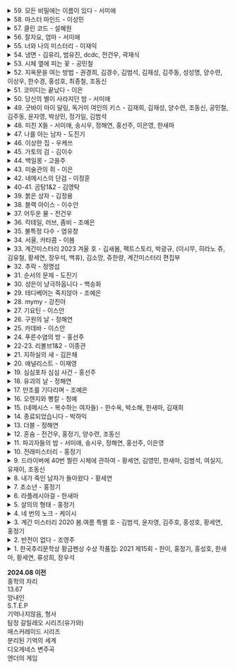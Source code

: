 <details><summary>
59. 모든 비밀에는 이름이 있다 - 서미애
</summary>
현실감있는 감정선
</details>

<details><summary>
58. 마스터 마인드 - 이성민
</summary>
액션스릴러, 빌런, 박진감 넘치는 영화같은
</details>

<details><summary>
57. 클린 코드 - 설혜원
</summary>
재미는 있으나 임팩트는 없었다.
</details>

<details><summary>
56. 잘자요, 엄마 - 서미애
</summary>
어떤 환경과 삶이 살인마를 만드는지에 대해 심리해부가 인상적
</details>

<details><summary>
55. 너와 나의 미스터리 - 이재익
</summary>
구성이 너무 좋아서 끊김없이 마음을 움직이는 굉장히 좋은 작품
</details>

<details><summary>
54. 냉면 - 김유리, 범유진, dcdc, 전건우, 곽재식
</summary>
냉면으로 특이한 기분을 느낄 수 있다. 마지막 파인애플 냉면은 한번쯤 먹어보고 싶다.
</details>

<details><summary>
53. 시체 옆에 피는 꽃 - 공민철
</summary>
이야기가 매끄럽고 계속 읽고 싶게 만듬. 흡입력 있는 스토리가 없으면 중도에 그만두거나 마지막 반전을 기대하게 되는데 스토리가 재밌으니 반은 먹고 들어감.
</details>

<details><summary>
52. 지옥문을 여는 방법 - 권경희, 김경수, 김범석, 김재성, 김주동, 성성명, 양수련, 이상우, 한수경, 홍성호, 최종철, 조동신
</summary>
무난했다. 이 때도 좋은 추리 작품들이 꽤 많았다는 것을 알게되었고, 일찍 알았다면 더 좋지 않았을까 하고 생각함
</details>

<details><summary>
51. 코미디는 끝났다 - 이은
</summary>
작품속으로 들어간 듯한 착각이 들 정도로 생생한 묘사와 심리적 공포가 소름이 돋고 눈을 뗄 수 없었다.
</details>

<details><summary>
50. 당신의 별이 사라지던 밤 - 서미애
</summary>
가족을 잃은 슬픔을 주인공을 통해 처절하게 느낄 수 있었다. 내용이 부드럽게 진행되어 순식간에 읽혔다. 마지막 반전도 좋았음.
</details>

<details><summary>
49. 굿바이 마이 달링, 독거미 여인의 키스 - 김재희, 김재성, 양수련, 조동신, 공민철, 김주동, 윤자영, 박상민, 정가일, 김범석
</summary>
추리마을을 배경으로 그 안에서 벌어지는 일들을 여러 작가를 통해 풀어나가 특색있다. 깊게 인상남는 작품은 없었지만 재미는 있음.
</details>

<details><summary>
48. 미친 X들 - 서미애, 송시우, 정해연, 홍선주, 이은영, 한새마
</summary>
가볍게 단숨에 읽을 수 있고 현실에 대한 묘사와 풍자, 상상력이 돋보이는 괜찮은 단편집.
</details>

<details><summary>
47. 나를 아는 남자 - 도진기
</summary>
때론 사소한 가능성이 실마리가 되기도 한다. 흐름이 지루하지 않았고 결말부분에 생각해둔 추리가 다 빗나가서 허탈했다. 다음편 계속.
</details>

<details><summary>
46. 이상한 집 - 우케쓰
</summary>
집 설계도에 숨겨진 비밀은 흥미를 일으키기에 충분했다. 뒤로갈수록 짧은 분량인데도 더 복잡해지는 구성원들과 힘빠지는 전개가 아쉽다.
</details>

<details><summary>
45. 가토의 검 - 김이수
</summary>
사람은 쉽게 변하지 않는다는 사실을 다시금 깨닫게 되었다. 욕망, 폭력, 정치, 이기심, 자기애를 한 인물을 통해 탁월하게 드러냈다.
</details>

<details><summary>
44. 백일몽 - 고을주
</summary>
계속 파고들며 하나씩 발견해가는 과정에서 희열감 비슷한 것을 느꼈고 문체가 적응될 때쯤부터 순식간에 마지막 페이지를 볼 수 있음.
</details>

<details><summary>
43. 미술관의 쥐 - 이은
</summary>
미술 관련이라 어려울 것이란 예상을 깸. 쉽게 설명한 유익한 정보와 함께 예술에 대해 깊게 생각해 볼 수 있음.
</details>

<details><summary>
42. 네메시스의 단검 - 이정훈
</summary>
최면을 통한 범죄라 신선했다. 킬링타임용으로 손색없음.
</details>

<details><summary>
40-41. 곰탕1&2 - 김영탁
</summary>
시간여행 그리고 가족이라는 주제로 다양한 장르들을 합쳐놓음. 짧은 문장 구성은 읽는 맛이 있었고 따뜻한 마무리로 여운이 남음
</details>

<details><summary>
39. 붉은 상자 - 김정용
</summary>
직소퍼즐 조각처럼 점점 맞춰지는 이야기라 꽤 즐거웠다.
</details>

<details><summary>
38. 블랙 아이스 - 이수안
</summary>
스포츠카에 대해 자세하게 알 수 있었고 끝에 다다를수록 재밌어지나 앞부분이 지겨웠음.
</details>

<details><summary>
37. 어두운 물 - 전건우
</summary>
으스스한 분위기를 잘 살렸고 초반에 특히 공포스러웠다.
</details>

<details><summary>
36. 칵테일, 러브, 좀비 - 조예은
</summary>
읽는 내내 끝나지 않았으면 좋겠다고 생각했다. 특히 마지막 단편인 나이프는 정말 재밌었다.
</details>

<details><summary>
35. 불특정 다수 - 염유창
</summary>
지루한 부분 없었고, 재밌게 봄.
</details>

<details><summary>
34. 서울, 카타콤 - 이봄
</summary>
지상의 삶에 지쳐 한없이 내려간 후에야 평안을 되찾지만 그것도 다시 위협받는 상황, 희망 같은건 보이지 않음. 인간 내면의 심리를 잘 표현함.
</details>

<details><summary>
33. 계간미스터리 2023 겨울 호 - 김새봄, 팩트스토리, 박광규, (이시무, 히라노 쥬, 김유철, 황세연, 장우석, 백휴), 김소망, 쥬한량, 계간미스터리 편집부
</summary>
(아버지라는 이름으로) 결말이 쉽게 예상되어 긴장감이 떨어짐
<br>
(회귀) 가볍게 읽은 짧은 단편, 반전이 크진 않지만 잘 읽혀서 좋았음.
<br>
(뱀파이어 탐정) 실제사건을 모티브로 꽤 감동적이었다.
<br>
(밥통) 범인시점이라 현장감이 뛰어났고, 속도감 있게 읽힘
<br>
(고양이 탐정 주관식의 분투) 마음 따뜻해지는 고양이 찾기
<br>
(탐정 박문수 - 성균관 살인사건 3) 1,2 아직 안봄 </details>

<details><summary>
32. 추락 - 정명섭
</summary>
쌓아올린 과정은 좋았으나 마지막의 감동과 임팩트는 다소 약했다.
</details>

<details><summary>
31. 순서의 문제 - 도진기
</summary>
나온지 꽤 된 책이지만 요즘나온 책이라해도 손색없을 정도로 현대적인 문체와 논리적인 트릭으로 흡인력이 강했다. 다만 초반의 강렬함이 커서 뒤로갈수록 약간의 지루함이 있었다.
</details>

<details><summary>
30. 성은이 냥극하옵니다 - 백승화
</summary>
표지가 고양이라서 궁금해서 집었는데 난데없이 조선시대 이야기라 1차로 놀랐고, 고양이를 찾는 과정에서 추미스가 다 들어있었으며 몰입감이 높아지는 구성, 재밌었다.
</details>

<details><summary>
29. 테디베어는 죽지않아 - 조예은
</summary>
등장인물들의 케미가 좋았으나 유령이 심리적으로 공포스럽진 않아 아쉬웠다.
</details>

<details><summary>
28. mymy - 강진아
</summary>
재능에 대한 갈망, 열등감, 소문, 회피 등 인간사회의 특성을 잘 나타내었고, 그럼에도 꿋꿋이 살아가는 쓸쓸한 단면을 엿볼 수 있다.
</details>

<details><summary>
27. 기요틴 - 이스안
</summary>
남녀관계에 대한 이야기, 일상 이야기가 많아서 제 3자의 시선으로 지켜보는 재미가 있음.
</details>

<details><summary>
26. 구원의 날 - 정해연
</summary>
영화를 보는 듯한 느낌이 들었다. 적절한 반전 그리고 따뜻한 마무리
</details>

<details><summary>
25. 카데바 - 이스안
</summary>
빨려들어갈 듯한 서술로 이야기를 기묘하지만 따뜻하게 풀어나갔다. 전작인 기요틴도 기대된다.
</details>

<details><summary>
24. 푸른수염의 방 - 홍선주
</summary>
관점이 바뀔정도로 몰입해서 재밌게 봤다.
</details>

<details><summary>
22-23. 리볼브1&2 - 이종관
</summary>
갑자기 엉뚱하게 타임루프물이 되서 당황했다. 전개가 느리긴 했지만 수사묘사만큼은 현실적이었다.
</details>

<details><summary>
21. 지하실의 새 - 김은채
</summary>
새로 범죄현장을 보는게 특이했고, 꽤 잔인하고 무서웠다.
</details>

<details><summary>
20. 애널리스트 - 이재영
</summary>
무난했다. 말투나 설정이 좀 오글거렸지만 그걸 너무 키우지 않고 잘 마무리했다.
</details>

<details><summary>
19. 심심포차 심심 사건 - 홍선주
</summary>
모든게 범인을 잡아넣기 위한 계락이었음이 밝혀질 때 머리를 때리는 듯한 충격이 일었다.
</details>

<details><summary>
18. 유괴의 날 - 정해연
</summary>
반전도 꽤 있었고 스토리에 몰입해서 재밌게 봤다.
</details>

<details><summary>
17. 만조를 기다리며 - 조예은
</summary>
큰 반전도 없고 별 재미는 없었음
</details>

<details><summary>
16. 오렌지와 빵칼 - 청예
</summary>
통제와 자유에 관한 나의 과거를 관통하는 듯한 이야기, 따뜻한 울림이 되어 기억될 것이다.
</details>

<details><summary>
15. (네메시스 - 복수하는 여자들) - 한수옥, 박소해, 한새마, 김재희
</summary>
엄마가 된다는 것의 무거움을 알 수 있었다. 간접체험할 수 있어서 좋았다.
</details>

<details><summary>
14. 종료되었습니다 - 박하익
</summary>
처음엔 이 무슨 말같지도 않은 소린가 싶었는데 마지막을 보고 충격을 받고 납득하게 되었다. 엄청난 스토리다.
</details>

<details><summary>
13. 더블 - 정해연
</summary>
권력과 배신을 통해 보는 내내 긴장하게 만듬. 음 역시 사람은 단순히 믿을 수 없다는 것을 알게됨
</details>

<details><summary>
12. 혼숨 - 전건우, 홍정기, 양수련, 조동신
</summary>
(얼음땡) 세계관이 이해가 안갔고, 무섭지도 않았다.
<br>
(혼숨) 어릴 때 학교괴담보고 무서웠던 기억이 떠올랐다. 따라해보고 싶을 만큼  방법이 자세해서 현실감이 들었고, 아이스픽을 이용한 부분도 좋았다.
<br>
(야, 놀자!) 잔잔한 힐링물, 긴박함 없이 가끔은 이런 스토리도 괜찮은 듯.
<br>
(불망비) 마지막까지의 과정이 너무 지루했다.
</details>

<details><summary>
11. 파괴자들의 밤 - 서미애, 송시우, 정해연, 홍선주, 이은영
</summary>
(죽일 생각은 없었어) 경쾌하게 살인을 하는 주인공이 마음에 들었다.
<br>
(알렉산드리아의 거울) 과몰입이 만든 정체성, 가장 잔인한 것은 생각하지 않는 것.
<br>
(좋아서가 아냐) 끝까지 집중해서 봤다. 뒤집어서 생각하는 게 이렇게 재밌을 수 있구나 하고 느꼈음.
<br>
(나뭇가지가 있었어) 착취를 다룸. 교수와 연구원들이 나오고 적나라한 묘사에 등장인물들 처럼 마음이 착잡했다. 그저 완벽한 계획에 박수를..
<br>
(사일런트 디스코) 역할의 굴레, 그리고 초점과 방향을 잃은 반복적 세계에서 인간은 인간성을 논할 수 있을까. 텍스트를 보는 내내 꿈꾸는 듯 느껴졌다. 환상문학의 매력이 고스란히 전해졌다. </details>

<details><summary>
10. 전래미스터리 - 홍정기
</summary>
(콩쥐살인사건) 재밌고 살짝 잔인함. 보이는게 다가 아니었다! 판타지스러운 물건들이 나오지만 잘 어울렸다.
<br>
(나무꾼의 대위기) 덫에 걸린 위기의 나무꾼이 겪는 무서운 하루. 막장드라마 만큼 흥미진진하다.
<br>
(살인귀 vs 식인귀) 헉.. 매우 잔인했다. 식인귀 때는 끔찍해서 소름이 돋았고 살인귀가 슬래셔물 찍을 땐 광기가 그대로 전해졌다. 다음편이 기대된다.
<br>
(연쇄 도살마) 꿈과 희망이 없어서 참혹했다. 설정이 재밌었음.
<br>
(스위치) 교환이라는 주제로 끝나고도 생각할 게 많은 이야기
</details>

<details><summary>
9. 드라이버에 40번 찔린 시체에 관하여 - 황세연, 김영민, 한새마, 김범석, 여실지, 유재이, 조동신
</summary>
(40원) 약간 과하긴 했지만 40원으로 이렇게 흥미진진한 스토리가 나올 수 있다니.. 숨가쁜 전개와 복선이 좋았음.
<br>
(40피트 건물 괴사건) 논리적으로 추리를 펼치는 등장인물들과 같이 추리해보는 재미가 있었다.
<br>
(40개의 뼈) 책임과 상실에 대한 감정 묘사가 강렬했고, 슬펐다. 마지막에 의외의 사실을 알게되서 놀랐다!
<br>
(드라이버에 40번 찔린 시체에 관하여) 추리문제 형식이어서 독특했다. 큰 반전은 없었고, 예상했던 범인이었다.
<br>
(40일) 이용하고 이용당하는 무난한 내용이었다.
<br>
(40선: 영혼을 죽이는 선) 내용이 너무 슬펐고, 뉴스에서나 접하던 현실을 비록 가상이지만 가까이서 볼 수 있어서 그러한 사건이 더 안타깝게 느껴졌다.
<br>
(알리바바와 40인의 도적) 탄탄하지 않은 스토리에 결말도 급하게 끝낸느낌
</details>

<details><summary>
8. 내가 죽인 남자가 돌아왔다 - 황세연
</summary>
범죄 없는 마을이란 타이틀을 지키기 위한 마을 주민 각자의 노력과 그것들이 모여 만들어내는 기막힌 범죄 그리고 몇 번을 뒤집는 반전이 인상적임. 정말 탄탄한 스토리라 감탄하면서 마지막 페이지를 덮었다.
</details>

<details><summary>
7. 초소년 - 홍정기
</summary>
(추적=코난을 찾아라) 리뷰함
<br>
(소음) 치밀한 트릭을 하나씩 추리해내는 아이들을 보는 게 뭔가 가슴벅찼다.
<br>
(상흔) 순수함이 돋보였고, 일상적인 내용이라 더 정감이 갔다. 읽다보니 어느새 끝
<br>
(토끼) 여러가지 추리가 흥미로웠다 특히 갑자기 공포물로 바뀌는 게 재밌었다.
<br>
(코난) 우정이 시작된 계기, 흐뭇하게 지켜봄.
<br>
(꼬마) 귀신을 보는 꼬마와 이후 벌어지는 예언과도 같은 미스터리한 일들이 공포를 준다. 오싹하다.
<br><br>
총평: 어릴 때 주변을 보면 마냥 순수하지는 않았다. 미화된 부분이 상당하다. 하지만 그 때만의 즐거움이 있었다. 탐정단을 결성한 아이들을 보면서  그들의 눈으로 다시 어릴 때로 돌아간 기분을 느꼈다. 소중한 기억으로 남을 것 같다.
</details>

<details><summary>
6. 라플레시아걸 - 한새마
</summary>
밀실 살인보단 살인 후 밀실이라는 말에 고개를 끄덕였다. 전반적으로 가라앉은 분위기라 살짝 지루한 감이 있었음에도 라플레시아의 숨겨진 의미, 사이비, 마약 등 흥미로운 요소들이 잘 어우러져 끝까지 몰입할 수 있었다. 잘 만든 영화같은 느낌이 들었다.
</details>

<details><summary>
5. 살의의 형태 - 홍정기
</summary>
(무구한 살의) 계산된 무구함이 소름이었다.
<br>
(합리적 살의) 휙휙 읽기 좋음
<br>
(보이지 않는 살의) 꽤 특이한 반전이라 오.. 하면서 봤다.
<br>
(백색살의) 리뷰함
<br>
(영광의 살의) 큭큭 영광스런 데스코미디
<br>
(시기의 살의) 이런 킬러도 있구나 싶었다. 볼만했음. </details>

<details><summary>
4. 네 번의 노크 - 케이시
</summary>
특이하게 집 호수로 모든걸 설명함. 이것도 기억못하다니 난 바보인가 싶다가 나중되면 숫자만 봐도 떠오름. 재미도 있었지만 교훈적이면서 꽤 여운이 남았음.
</details>

<details><summary>
3. 계간 미스터리 2020 봄.여름 특별 호 - 김범석, 윤자영, 김주호, 홍성호, 황세연, 홍정기
</summary>
(범인은 한 명이다) 여기서 큰 반전이 나올 수 있을까 싶었는데 예상대로 조금 뻔한 스토리였음.동기가 단순하고 납득이 잘 안됨.
<br>
(국선변호인의 최종 변론) 범행 동기가 충분하지 않음. 분명 더 나은 길이 있었기 때문에 의문이 들었다.
<br>
(미니멀 라이프) 무난하게 보기 좋은 탐정&조수 소설. 조수가 다했다.
<br>
(용서) 생각 없이 읽기 좋은 휴먼드라마였다. 마무리가 나쁘지 않았다.
<br>
(인생의 무게) 복선 그리고 눈에 보일듯 말듯한 반전이 절묘하게 조합해 재밌는 연출이 되었다.
<br>
(백색살의) 불에 타죽은 시체가 미스테리 했고 반전도 무난했다. 일정 스탠스로 이야기가 흘러가서 중간부터 집중력이 흐려짐.
</details>

<details><summary>
2. 반전이 없다 - 조영주
</summary>
안면인식장애를 가진 형사와 현장에 항상 마지막 '반전'이 뜯긴 추리소설을 두고 가는 연속(?)살인마를 쫓아가는 추리소설. 같은 장소를 반복적으로 다뤄 중간부터 살짝 지루한 느낌이 들었고 반전은 있었지만 크게 와닿진 않았다. 사소한 대화를 줄이고 반전의 핵심인물들의 과거를 넣어 좀 더 감정적으로 몰입하게끔 스토리를 넣었으면 더 자연스럽고 좋았을 것 같다.
</details>

<details><summary>
1. 한국추리문학상 황금펜상 수상 작품집: 2021 제15회 - 한이, 홍정기, 홍성호, 한새마, 황세연, 류성희, 장우석
</summary>
(긴하루) 길고 어두운 하루를 살아내는 누군가를 관찰할 수 있었다. 현실의 우울함을 옮겨놓은 것 같았다. 이빨 묘사가 생생해서 조금 섬뜩했다.
<br>
(에덴의 아이들) 탐정을 주인공으로 재밌게 풀어나갔음. 후편이 기대됨. 가볍게 읽기 좋았다.
<br>
(코난을 찾아라) 이상하다 싶은 느낌은 있었는데 상상도 못한 반전이었다. 잔혹한 범인의 독백이 몰입감을 높였고 무서우면서도 웃음 포인트가 많아서 아주 재밌게 봤음.
<br>
(약육강식) 캐릭터에 몰입이 잘 안되었고 내용이 재밌진 않았다.
<br>
(어떤 자살) 기자와 대화체가 메인인 완성도 높은 추리소설은 처음 봤음. 이런 건 다 어떻게 아셨을까 싶은 디테일이 집중하게 만들고 사람마다 말투나 분위기가 찰떡이라 살아움직이는 느낌이었음. 갑자기 쏟아지는 반전에 어질어질한건 덤.
<br>
(고난도 살인) 근미래, 메타버스가 배경이며 캐릭터에 입체감이 있었다. 가상과 현실의 괴리가 좋았다. 마지막은 아쉬웠다.
<br>
(튤립과 꽃삽, 접힌 우산) 어딘가 이상한 엄마를 통해 읽는 사람의 심리 또한 미묘하게 뒤틈. 등장인물들의 덤덤함이 무서움을 배가함.
<br>
(공짜는 없다) 죄책감이 어떻게 인생을 파괴하는지 주인공의 심리를 따라가며 겪어 볼 수 있었다.
</details>

**2024.08 이전**
<br>
홍학의 자리<br>
13.67<br>
망내인<br>
S.T.E.P<br>
기억나지않음, 형사<br>
탐정 갈릴레오 시리즈(유가와)<br>
매스커레이드 시리즈<br>
분리된 기억의 세계<br>
디오게네스 변주곡<br>
엔더의 게임<br>
